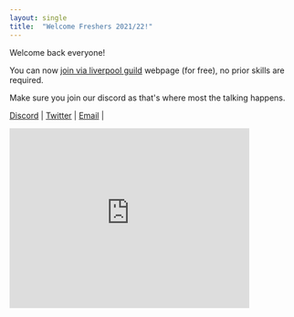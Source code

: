```yaml
---
layout: single
title:  "Welcome Freshers 2021/22!"
---
```


Welcome back everyone!

You can now [join via liverpool guild](https://www.liverpoolguild.org/groups/cyber-security) webpage (for free), no prior skills are required.

Make sure you join our discord as that's where most the talking happens.

[Discord](https://cybersoc.cf/discord) | [Twitter](https://twitter.com/CyberSocUoL) | [Email](mailto:cybersecurity@society.liverpoolguild.org) |

 <iframe width="420" height="315" src="https://www.youtube.com/embed/-y-KrnqMJb8" frameborder="0" allowfullscreen></iframe> 
